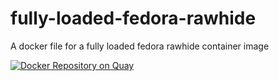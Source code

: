 # fully-loaded-fedora-rawhide
A docker file for a fully loaded fedora rawhide container image

[![Docker Repository on Quay](https://quay.io/repository/levigross/fedora-rawhide/status "Docker Repository on Quay")](https://quay.io/repository/levigross/fedora-rawhide)
